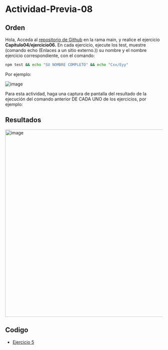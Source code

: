 # Actividad-Previa-08

## Orden
Hola,
Acceda al [repositorio de Github](https://github.com/DAWMFIEC/DAWM)
 en la rama main, y realice el ejercicio **Capítulo04/ejercicio06.** 
En cada ejercicio, ejecute los test, muestre (comando echo (Enlaces a un sitio externo.)) su nombre y el nombre ejercicio correspondiente, con el comando: 
```bash
npm test && echo "SU NOMBRE COMPLETO" && echo "Cxx/Eyy"
```
Por ejemplo:

![image](https://github.com/user-attachments/assets/2ff34391-06da-4f34-beae-c7994a975f80)



Para esta actividad, haga una captura de pantalla del resultado de la ejecución del comando anterior DE CADA UNO de los ejercicios, por ejemplo:

## Resultados

<img width="600" alt="image" src="https://github.com/user-attachments/assets/462ddaee-8936-4737-8ae1-5a8456093af8">





## Codigo
-  [Ejercicio 5](https://github.com/Desarrollo-Aplicaciones-Web-y-Moviles/Actividad-Previa-08/tree/main/ActividadReact)
